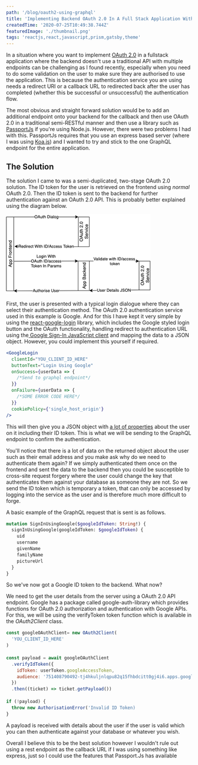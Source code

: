 ```yaml
---
path: '/blog/oauth2-using-graphql'
title: 'Implementing Backend OAuth 2.0 In A Full Stack Application With GraphQL'
createdTime: '2020-07-25T10:49:38.744Z'
featuredImage: './thumbnail.png'
tags: 'reactjs,react,javascript,prism,gatsby,theme'
---
```


<p>
  In a situation where you want to implement
  <a href="https://oauth.net/2/">OAuth 2.0</a> in a fullstack
  application where the backend doesn&#x27;t use a traditional API with
  multiple endpoints can be challenging as I found recently, especially
  when you need to do some validation on the user to make sure they are
  authorised to use the application. This is because the authentication
  service you are using needs a redirect URI or a callback URL to
  redirected back after the user has completed (whether this be
  successful or unsuccessful) the authentication flow.
</p>
<p>
  The most obvious and straight forward solution would be to add an
  additional endpoint onto your backend for the callback and then use
  OAuth 2.0 in a traditional semi-RESTful manner and then use a library
  such as <a href="http://www.passportjs.org/">PassportJs</a> if
  you&#x27;re using Node.js. However, there were two problems I had with
  this. PassportJs requires that you use an express based server (where
  I was using <a href="https://koajs.com/">Koa.js</a>) and I wanted to
  try and stick to the one GraphQL endpoint for the entire application.
</p>
<h2>The Solution</h2>
<p>
  The solution I came to was a semi-duplicated, two-stage OAuth 2.0
  solution. The ID token for the user is retrieved on the frontend using
  <em>normal</em> OAuth 2.0. Then the ID token is sent to the backend
  for further authentication against an OAuth 2.0 API. This is probably
  better explained using the diagram below.
</p>

<img src='diagram.png'/>

<p>
  First, the user is presented with a typical login dialogue where they
  can select their authentication method. The OAuth 2.0 authentication
  service used in this example is Google. And for this I have kept it
  very simple by using the
  <a href="https://www.npmjs.com/package/react-google-login"
    >react-google-login</a
  >
  library, which includes the Google styled login button and the OAuth
  functionality, handling redirect to authentication URL using the<a
    href="https://developers.google.com/identity/sign-in/web/reference"
  >
    Google Sign-In JavaScript client</a
  >
  and mapping the data to a JSON object. However, you could implement
  this yourself if required.
</p>

```jsx
<GoogleLogin
  clientId="YOU_CLIENT_ID_HERE"
  buttonText="Login Using Google"
  onSuccess={userData => {
    /*Send to graphql endpoint*/
  }}
  onFailure={userData => {
    /*SOME ERROR CODE HERE*/
  }}
  cookiePolicy={'single_host_origin'}
/>
```

<p>
  This will then give you a JSON object with
  <a
    href="https://github.com/anthonyjgrove/react-google-login/blob/master/index.d.ts#L9"
    >a lot of properties</a
  >
  about the user on it including their ID token. This is what we will be
  sending to the GraphQL endpoint to confirm the authentication.
</p>
<p>
  You&#x27;ll notice that there is a lot of data on the returned object
  about the user such as their email address and you make ask why do we
  need to authenticate them again? If we simply authenticated them once
  on the frontend and sent the data to the backend then you could be
  susceptible to cross-site request forgery where the user could change
  the key that authenticates them against your database as someone they
  are not. So we send the ID token which is temporary a token, that can
  only be accessed by logging into the service as the user and is
  therefore much more difficult to forge.
</p>
<p>
  A basic example of the GraphQL request that is sent is as follows.
</p>

```graphql
mutation SignInUsingGoogle($googleIdToken: String!) {
  signInUsingGoogle(googleIdToken: $googleIdToken) {
    uid
    username
    givenName
    familyName
    pictureUrl
  }
}
```

<p>
  So we&#x27;ve now got a Google ID token to the backend. What now?
</p>
<p>
  We need to get the user details from the server using a OAuth 2.0 API
  endpoint. Google has a package called google-auth-library which
  provides functions for OAuth 2.0 authorization and authentication with
  Google APIs. For this, we will be using the verifyToken token function
  which is available in the <em>OAuth2Client </em>class.
</p>

```javascript
const googleOAuthClient= new OAuth2Client(
  'YOU_CLIENT_ID_HERE'
)

const payload = await googleOAuthClient
  .verifyIdToken({
    idToken: userToken.googleAccessToken,
    audience: '751408790492-tj4hkuljnlqpu82q15fhbdcitt0gj4i6.apps.googleusercontent.com',
  })
  .then((ticket) => ticket.getPayload())

if (!payload) {
  throw new AuthorisationError('Invalid ID Token)
}
```

<p>
  A payload is received with details about the user if the user is valid
  which you can then authenticate against your database or whatever you
  wish.
</p>

<p>
  Overall I believe this to be the best solution however I wouldn&#x27;t
  rule out using a rest endpoint as the callback URL if I was using
  something like express, just so I could use the features that
  Passport.Js has available
</p>
